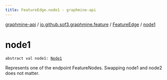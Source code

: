```yaml
---
title: FeatureEdge.node1 - graphmine-api
---
```


[graphmine-api](../../index.html) / [io.github.sof3.graphmine.feature](../index.html) / [FeatureEdge](index.html) / [node1](./node1.html)

# node1

`abstract val node1: `[`Node1`](index.html#Node1)

Represents one of the endpoint FeatureNodes. Swapping node1 and node2 does not matter.

